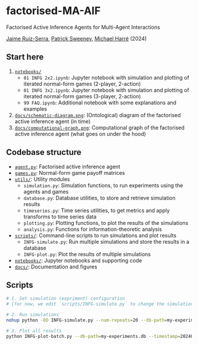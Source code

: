 
# factorised-MA-AIF

Factorised Active Inference Agents for Multi-Agent Interactions

[Jaime Ruiz-Serra](https://github.com/RuizSerra), [Patrick Sweeney](https://github.com/patricesweeney), [Michael Harré](https://github.com/M-Harre) (2024)

## Start here

1. [`notebooks/`](./notebooks/)
    - `01 INFG 2x2.ipynb`: Jupyter notebook with simulation and plotting of iterated normal-form games (2-player, 2-action)
    - `01 INFG 3x2.ipynb`: Jupyter notebook with simulation and plotting of iterated normal-form games (3-player, 2-action)
    - `99 FAQ.ipynb`: Additional notebook with some explanations and examples
2. [`docs/schematic-diagram.png`](./docs/schematic-diagram.png): (Ontological) diagram of the factorised active inference agent (in time)
3. [`docs/computational-graph.png`](./docs/computational-graph.png): Computational graph of the factorised active inference agent (what goes on under the hood)

## Codebase structure

- [`agent.py`](./agent.py): Factorised active inference agent
- [`games.py`](./games.py): Normal-form game payoff matrices
- [`utils/`](./utils/): Utility modules
    - `simulation.py`: Simulation functions, to run experiments using the agents and games
    - `database.py`: Database utilities, to store and retrieve simulation results
    - `timeseries.py`: Time series utilities, to get metrics and apply transforms to time series data
    - `plotting.py`: Plotting functions, to plot the results of the simulations
    - `analysis.py`: Functions for information-theoretic analysis
- [`scripts/`](./scripts/): Command-line scripts to run simulations and plot results
    - `INFG-simulate.py`: Run multiple simulations and store the results in a database
    - `INFG-plot.py`: Plot the results of multiple simulations
- [`notebooks/`](./notebooks/): Jupyter notebooks and supporting code
- [`docs/`](./docs/): Documentation and figures

## Scripts

```bash
# 1. Set simulation (expriment) configuration
# [for now, we edit `scripts/INFG-simulate.py` to change the simulation parameters]

# 2. Run simulations
nohup python -OO INFG-simulate.py --num-repeats=20 --db-path=my-experiments.db &

# 3. Plot all results
python INFG-plot-batch.py --db-path=my-experiments.db --timestamp=20240928
```